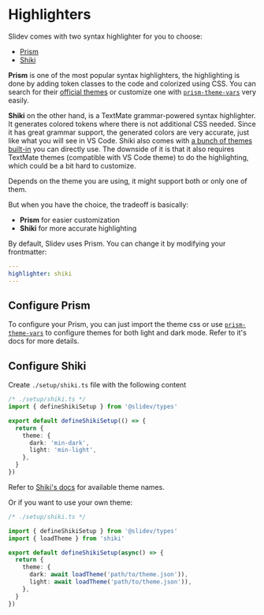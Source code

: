 # Highlighters

Slidev comes with two syntax highlighter for you to choose:

- [Prism](https://prismjs.com/)
- [Shiki](https://github.com/shikijs/shiki)

**Prism** is one of the most popular syntax highlighters, the highlighting is done by adding token classes to the code and colorized using CSS. You can search for their [official themes](https://github.com/PrismJS/prism-themes) or customize one with [`prism-theme-vars`](https://github.com/antfu/prism-theme-vars) very easily.

**Shiki** on the other hand, is a TextMate grammar-powered syntax highlighter. It generates colored tokens where there is not additional CSS needed. Since it has great grammar support, the generated colors are very accurate, just like what you will see in VS Code. Shiki also comes with [a bunch of themes built-in](https://github.com/shikijs/shiki/blob/master/docs/themes.md) you can directly use. The downside of it is that it also requires TextMate themes (compatible with VS Code theme) to do the highlighting, which could be a bit hard to customize.

Depends on the theme you are using, it might support both or only one of them.

But when you have the choice, the tradeoff is basically:

- **Prism** for easier customization
- **Shiki** for more accurate highlighting

By default, Slidev uses Prism. You can change it by modifying your frontmatter:

```yaml
---
highlighter: shiki
---
```

## Configure Prism

To configure your Prism, you can just import the theme css or use [`prism-theme-vars`](https://github.com/antfu/prism-theme-vars) to configure themes for both light and dark mode. Refer to it's docs for more details.

## Configure Shiki

Create `./setup/shiki.ts` file with the following content

```ts
/* ./setup/shiki.ts */
import { defineShikiSetup } from '@slidev/types'

export default defineShikiSetup(() => {
  return {
    theme: {
      dark: 'min-dark',
      light: 'min-light',
    },
  }
})
```

Refer to [Shiki's docs](https://github.com/shikijs/shiki/blob/master/docs/themes.md#all-themes) for available theme names.

Or if you want to use your own theme:

```ts
/* ./setup/shiki.ts */

import { defineShikiSetup } from '@slidev/types'
import { loadTheme } from 'shiki'

export default defineShikiSetup(async() => {
  return {
    theme: {
      dark: await loadTheme('path/to/theme.json')),
      light: await loadTheme('path/to/theme.json')),
    },
  }
})
```


